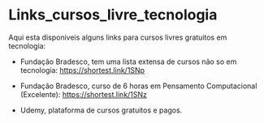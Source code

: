 # Links_cursos_livre_tecnologia

Aqui esta disponiveis alguns links para cursos livres gratuitos em tecnologia:

- Fundação Bradesco, tem uma lista extensa de cursos não so em tecnologia:
  https://shortest.link/1SNp

- Fundação Bradesco, curso de 6 horas em Pensamento Computacional (Excelente): 
  https://shortest.link/1SNz
  
 - Udemy, plataforma de cursos gratuitos e pagos. 
 
 
